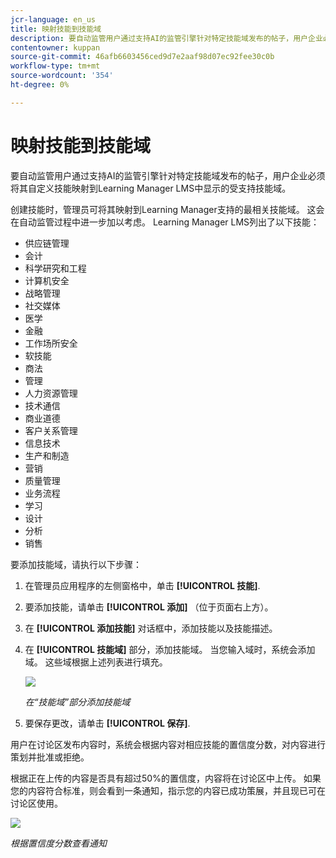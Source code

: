 ```yaml
---
jcr-language: en_us
title: 映射技能到技能域
description: 要自动监管用户通过支持AI的监管引擎针对特定技能域发布的帖子，用户企业必须将其自定义技能映射到Learning Manager LMS中显示的受支持技能域。
contentowner: kuppan
source-git-commit: 46afb6603456ced9d7e2aaf98d07ec92fee30c0b
workflow-type: tm+mt
source-wordcount: '354'
ht-degree: 0%

---
```




# 映射技能到技能域

要自动监管用户通过支持AI的监管引擎针对特定技能域发布的帖子，用户企业必须将其自定义技能映射到Learning Manager LMS中显示的受支持技能域。

创建技能时，管理员可将其映射到Learning Manager支持的最相关技能域。 这会在自动监管过程中进一步加以考虑。 Learning Manager LMS列出了以下技能：

* 供应链管理
* 会计
* 科学研究和工程
* 计算机安全
* 战略管理
* 社交媒体
* 医学
* 金融
* 工作场所安全
* 软技能
* 商法
* 管理
* 人力资源管理
* 技术通信
* 商业道德
* 客户关系管理
* 信息技术
* 生产和制造
* 营销
* 质量管理
* 业务流程
* 学习
* 设计
* 分析
* 销售

要添加技能域，请执行以下步骤：

1. 在管理员应用程序的左侧窗格中，单击 **[!UICONTROL 技能]**.
1. 要添加技能，请单击 **[!UICONTROL 添加]** （位于页面右上方）。
1. 在 **[!UICONTROL 添加技能]** 对话框中，添加技能以及技能描述。
1. 在 **[!UICONTROL 技能域]** 部分，添加技能域。 当您输入域时，系统会添加域。 这些域根据上述列表进行填充。

   ![](assets/skill-domain-mapping.png)

   *在“技能域”部分添加技能域*

1. 要保存更改，请单击 **[!UICONTROL 保存]**.

用户在讨论区发布内容时，系统会根据内容对相应技能的置信度分数，对内容进行策划并批准或拒绝。

<!--![](assets/content-uploaded.png)-->

根据正在上传的内容是否具有超过50%的置信度，内容将在讨论区中上传。 如果您的内容符合标准，则会看到一条通知，指示您的内容已成功策展，并且现已可在讨论区使用。

![](assets/curation-notification.png)

*根据置信度分数查看通知*

